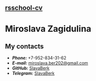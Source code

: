 [rsschool-cv](https://slavaberk.github.io/rsschool-cv/)
------------------------------------------
# Miroslava Zagidulina

## My contacts
- ***Phone:*** +7-952-834-31-62
- ***E-mail:*** miroslava.ber202@gmail.com
- ***GitHub:*** [SlavaBerk](https://github.com/SlavaBerk)
- ***Telegram:*** [SlavaBerk](t.me/slavaberk)